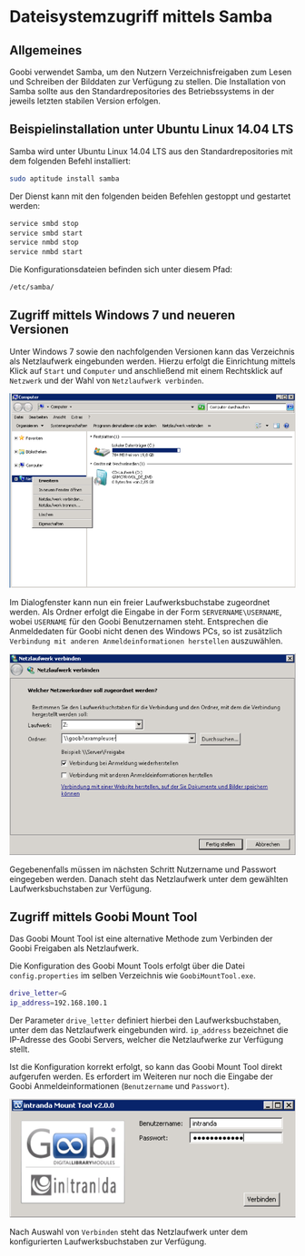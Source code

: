 # Dateisystemzugriff mittels Samba

## Allgemeines

Goobi verwendet Samba, um den Nutzern Verzeichnisfreigaben zum Lesen und Schreiben der Bilddaten zur Verfügung zu stellen. Die Installation von Samba sollte aus den Standardrepositories des Betriebssystems in der jeweils letzten stabilen Version erfolgen.

## Beispielinstallation unter Ubuntu Linux 14.04 LTS

Samba wird unter Ubuntu Linux 14.04 LTS aus den Standardrepositories mit dem folgenden Befehl installiert:

```bash
sudo aptitude install samba
```

Der Dienst kann mit den folgenden beiden Befehlen gestoppt und gestartet werden:

```bash
service smbd stop
service smbd start
service nmbd stop
service nmbd start
```

Die Konfigurationsdateien befinden sich unter diesem Pfad:

```bash
/etc/samba/
```

## Zugriff mittels Windows 7 und neueren Versionen

Unter Windows 7 sowie den nachfolgenden Versionen kann das Verzeichnis als Netzlaufwerk eingebunden werden. Hierzu erfolgt die Einrichtung mittels Klick auf `Start` und `Computer` und anschließend mit einem Rechtsklick auf `Netzwerk` und der Wahl von `Netzlaufwerk verbinden`.

![Zugriff auf das Goobi-Arbeitsverzeichnis einrichten](screen1.png)

Im Dialogfenster kann nun ein freier Laufwerksbuchstabe zugeordnet werden. Als Ordner erfolgt die Eingabe in der Form `SERVERNAME\USERNAME`, wobei `USERNAME` für den Goobi Benutzernamen steht. Entsprechen die Anmeldedaten für Goobi nicht denen des Windows PCs, so ist zusätzlich `Verbindung mit anderen Anmeldeinformationen herstellen` auszuwählen.

![Manuelle Konfiguration des Zugriffs auf Goobi](screen2.png)

Gegebenenfalls müssen im nächsten Schritt Nutzername und Passwort eingegeben werden. Danach steht das Netzlaufwerk unter dem gewählten Laufwerksbuchstaben zur Verfügung.

## Zugriff mittels Goobi Mount Tool

Das Goobi Mount Tool ist eine alternative Methode zum Verbinden der Goobi Freigaben als Netzlaufwerk.

Die Konfiguration des Goobi Mount Tools erfolgt über die Datei `config.properties` im selben Verzeichnis wie `GoobiMountTool.exe`.

```bash
drive_letter=G
ip_address=192.168.100.1
```

Der Parameter `drive_letter` definiert hierbei den Laufwerksbuchstaben, unter dem das Netzlaufwerk eingebunden wird. `ip_address` bezeichnet die IP-Adresse des Goobi Servers, welcher die Netzlaufwerke zur Verfügung stellt.

Ist die Konfiguration korrekt erfolgt, so kann das Goobi Mount Tool direkt aufgerufen werden. Es erfordert im Weiteren nur noch die Eingabe der Goobi Anmeldeinformationen (`Benutzername` und `Passwort`).

![Goobi Mount Tool zum Einbinden von Goobi-Netzlaufwerken](screen3.png)

Nach Auswahl von `Verbinden` steht das Netzlaufwerk unter dem konfigurierten Laufwerksbuchstaben zur Verfügung.